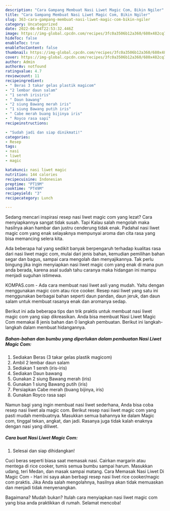 ```yaml
---
description: "Cara Gampang Membuat Nasi Liwet Magic Com, Bikin Ngiler"
title: "Cara Gampang Membuat Nasi Liwet Magic Com, Bikin Ngiler"
slug: 363-cara-gampang-membuat-nasi-liwet-magic-com-bikin-ngiler
category: Uncategorized
date: 2022-06-04T22:53:32.446Z
image: https://img-global.cpcdn.com/recipes/3fc0a3506b12a360/680x482cq70/nasi-liwet-magic-com-foto-resep-utama.jpg
hideToc: false
enableToc: true
enableTocContent: false
thumbnail: https://img-global.cpcdn.com/recipes/3fc0a3506b12a360/680x482cq70/nasi-liwet-magic-com-foto-resep-utama.jpg
cover: https://img-global.cpcdn.com/recipes/3fc0a3506b12a360/680x482cq70/nasi-liwet-magic-com-foto-resep-utama.jpg
author: Admin
authorAv: notfound
ratingvalue: 4.7
reviewcount: 11
recipeingredient:
- " Beras 3 takar gelas plastik magicom"
- "2 lembar daun salam"
- "1 sereh irisiris"
- " Daun bawang"
- "2 siung Bawang merah iris"
- "1 siung Bawang putih iris"
- " Cabe merah buang bijinya iris"
- " Royco rasa sapi"
recipeinstructions:

- "Sudah jadi dan siap dinikmati!"
categories:
- Resep
tags:
- nasi
- liwet
- magic

katakunci: nasi liwet magic 
nutrition: 144 calories
recipecuisine: Indonesian
preptime: "PT19M"
cooktime: "PT49M"
recipeyield: "3"
recipecategory: Lunch

---
```



Sedang mencari inspirasi resep nasi liwet magic com yang lezat? Cara menyiapkannya sangat tidak susah. Tapi Kalau salah mengolah maka hasilnya akan hambar dan justru cenderung tidak enak. Padahal nasi liwet magic com yang enak selayaknya mempunyai aroma dan cita rasa yang bisa memancing selera kita.


Ada beberapa hal yang sedikit banyak berpengaruh terhadap kualitas rasa dari nasi liwet magic com, mulai dari jenis bahan, kemudian pemilihan bahan segar dan bagus, sampai cara mengolah dan menyajikannya. Tak perlu bingung jika ingin menyiapkan nasi liwet magic com yang enak di mana pun anda berada, karena asal sudah tahu caranya maka hidangan ini mampu menjadi suguhan istimewa.

KOMPAS.com - Ada cara membuat nasi liwet asli yang mudah. Yaitu dengan menggunakan magic com atau rice cooker. Resep nasi liwet yang satu ini menggunakan berbagai bahan seperti daun pandan, daun jeruk, dan daun salam untuk membuat rasanya enak dan aromanya sedap.


Berikut ini ada beberapa tips dan trik praktis untuk membuat nasi liwet magic com yang siap dikreasikan. Anda bisa membuat Nasi Liwet Magic Com memakai 8 jenis bahan dan 0 langkah pembuatan. Berikut ini langkah-langkah dalam membuat hidangannya.

<!--inarticleads1-->

##### Bahan-bahan dan bumbu yang diperlukan dalam pembuatan Nasi Liwet Magic Com:

1. Sediakan  Beras (3 takar gelas plastik magicom)
1. Ambil 2 lembar daun salam
1. Sediakan 1 sereh (iris-iris)
1. Sediakan  Daun bawang
1. Gunakan 2 siung Bawang merah (iris)
1. Gunakan 1 siung Bawang putih (iris)
1. Persiapkan  Cabe merah (buang bijinya, iris)
1. Gunakan  Royco rasa sapi


Namun bagi yang ingin membuat nasi liwet sederhana, Anda bisa coba resep nasi liwet ala magic com. Berikut resep nasi liwet magic com yang pasti mudah membuatnya. Masukkan semua bahannya ke dalam Magic com, tinggal tekan, angkat, dan jadi. Rasanya juga tidak kalah enaknya dengan nasi yang diliwet. 

<!--inarticleads2-->

##### Cara buat Nasi Liwet Magic Com:


1. Selesai dan siap dihidangkan!

Cuci beras seperti biasa saat memasak nasi. Cairkan margarin atau mentega di rice cooker, tumis semua bumbu sampai harum. Masukkan udang, teri Medan, dan masak sampai matang. Cara Memasak Nasi Liwet Di Magic Com - Hari ini saya akan berbagi resep nasi livet rice cooker/magic com praktis. Jika Anda salah mengolahnya, hasilnya akan tidak memuaskan dan menjadi tidak menyenangkan. 

Bagaimana? Mudah bukan? Itulah cara menyiapkan nasi liwet magic com yang bisa anda praktikkan di rumah. Selamat mencoba!
